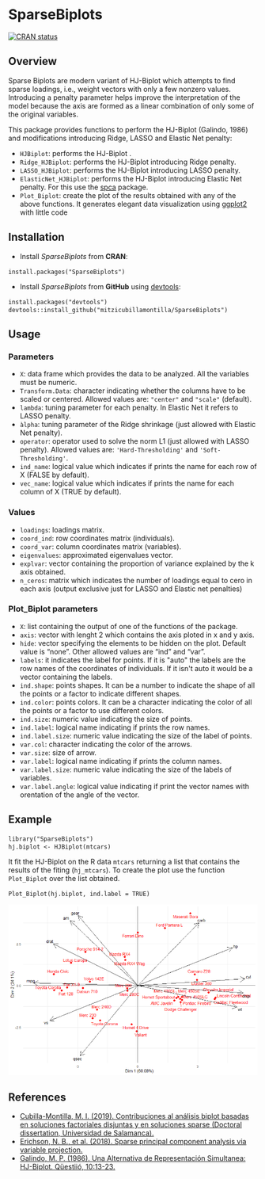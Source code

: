 # SparseBiplots

[![CRAN status](https://www.r-pkg.org/badges/version/SparseBiplots)](https://CRAN.R-project.org/package=SparseBiplots)

## Overview

Sparse Biplots are modern variant of HJ-Biplot which attempts to find sparse loadings, i.e., weight vectors with only a few nonzero values. Introducing a penalty parameter helps improve the interpretation of the model because the axis are formed as a linear combination of only some of the original variables.

This package provides functions to perform the HJ-Biplot (Galindo, 1986) and modifications introducing Ridge, LASSO and Elastic Net penalty:

* `HJBiplot`: performs the HJ-Biplot .
* `Ridge_HJBiplot`: performs the HJ-Biplot introducing Ridge penalty.
* `LASSO_HJBiplot`: performs the HJ-Biplot introducing LASSO penalty.
* `ElasticNet_HJBiplot`: performs the HJ-Biplot introducing Elastic Net penalty. For this use the [spca](https://github.com/erichson/spca) package.
* `Plot_Biplot`: create the plot of the results obtained with any of the above functions. It generates elegant data visualization using [ggplot2](https://github.com/tidyverse/ggplot2) with little code

## Installation

* Install *SparseBiplots* from **CRAN**:
```{r Install from CRAN}
install.packages("SparseBiplots")
```

* Install *SparseBiplots* from **GitHub** using [devtools](https://github.com/r-lib/devtools):
```{r Install from GitHub}
install.packages("devtools")
devtools::install_github("mitzicubillamontilla/SparseBiplots")
```

## Usage

### Parameters

* `X`: data frame which provides the data to be analyzed. All the variables must be numeric.
* `Transform.Data`: character indicating whether the columns have to be scaled or centered. Allowed values are: `"center"` and `"scale"` (default).
* `lambda`: tuning parameter for each penalty. In Elastic Net it refers to LASSO penalty.
* `àlpha`: tuning parameter of the Ridge shrinkage (just allowed with Elastic Net penalty).
* `operator`: operator used to solve the norm L1 (just allowed with LASSO penalty). Allowed values are: `'Hard-Thresholding'` and `'Soft-Thresholding'`. 
* `ind_name`: logical value which indicates if prints the name for each row of X (FALSE by default).
* `vec_name`: logical value which indicates if prints the name for each column of X (TRUE by default).

### Values

* `loadings`: loadings matrix.
* `coord_ind`: row coordinates matrix (individuals).
* `coord_var`: column coordinates matrix (variables).
* `eigenvalues`: approximated eigenvalues vector.
* `explvar`: vector containing the proportion of variance explained by the k axis obtained.
* `n_ceros`: matrix which indicates the number of loadings equal to cero in each axis (output exclusive just for LASSO and Elastic net penalties)

### Plot_Biplot parameters
* `X`: list containing the output of one of the functions of the package. 
* `axis`: vector with lenght 2 which contains the axis ploted in x and y axis.
* `hide`: vector specifying the elements to be hidden on the plot. Default value is “none”. Other allowed values are “ind” and “var”.
* `labels`: it indicates the label for points. If it is "auto" the labels are the row names of the coordinates of individuals. If it isn't auto it would be a vector containing the labels.
* `ind.shape`: points shapes. It can be a number to indicate the shape of all the points or a factor to indicate different shapes.
* `ind.color`: points colors. It can be a character indicating the color of all the points or a factor to use different colors.
* `ind.size`: numeric value indicating the size of points.
* `ind.label`: logical name indicating if prints the row names. 
* `ind.label.size`: numeric value indicating the size of the label of points.
* `var.col`: character indicating the color of the arrows.
* `var.size`: size of arrow.
* `var.label`: logical name indicating if prints the column names. 
* `var.label.size`: numeric value indicating the size of the labels of variables.
* `var.label.angle`: logical value indicating if print the vector names with orentation of the angle of the vector. 


## Example

```{r Fit HJ-Biplot}
library("SparseBiplots")
hj.biplot <- HJBiplot(mtcars)
```
It fit the HJ-Biplot on the R data `mtcars` returning a list that contains the results of the fiting (`hj_mtcars`). To create the plot use the function `Plot_Biplot` over the list obtained. 

```{r Visualize HJ-Biplot}
Plot_Biplot(hj.biplot, ind.label = TRUE)
```
<img src="https://github.com/mitzicubillamontilla/SparseBiplots/blob/master/plots/HJBiplot_example.png" width="750">

## References

* [Cubilla-Montilla, M. I. (2019). Contribuciones al análisis biplot basadas en soluciones factoriales disjuntas y en soluciones sparse (Doctoral dissertation, Universidad de Salamanca).](https://gredos.usal.es/handle/10366/140389)
* [Erichson, N. B., et al. (2018). Sparse principal component analysis via variable projection.](https://arxiv.org/abs/1804.00341)
* [Galindo, M. P. (1986). Una Alternativa de Representación Simultanea: HJ-Biplot. Qüestiió, 10:13-23.](http://diarium.usal.es/pgalindo/files/2012/07/0article-HJ-1986.pdf)
